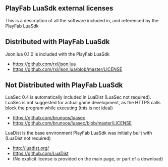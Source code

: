 PlayFab LuaSdk external licenses
----

This is a description of all the software included in, and referenced by the PlayFab LuaSdk

Distributed with PlayFab LuaSdk
----

Json.lua 0.1.0 is included with the PlayFab LuaSdk
* https://github.com/rxi/json.lua
* https://github.com/rxi/json.lua/blob/master/LICENSE

Not Distributed with PlayFab LuaSdk
----

LuaSec 0.4 is automatically included in LuaDist (LuaSec not required). LuaSec is not suggested for actual game development, as the HTTPS calls block the program while executing (this is not ideal)
* https://github.com/brunoos/luasec
* https://github.com/brunoos/luasec/blob/master/LICENSE

LuaDist is the base environment PlayFab LuaSdk was initially built with (LuaDist not required)
* http://luadist.org/
* https://github.com/LuaDist
* (No explicit license is provided on the main page, or part of a download)
